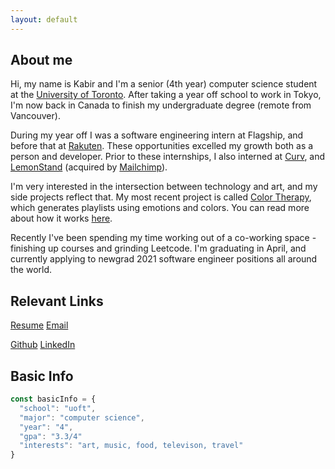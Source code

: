 ```yaml
---
layout: default
---
```


## About me

<!-- _updated 09/10/2019_ -->

Hi, my name is Kabir and I'm a senior (4th year) computer science student at the [University of Toronto](https://web.cs.toronto.edu/).
After taking a year off school to work in Tokyo, I'm now back in Canada to finish my undergraduate degree (remote from Vancouver).

During my year off I was a software engineering intern at 
Flagship, and before that at [Rakuten](https://www.rakuten.com). 
These opportunities excelled my growth both as a person and developer. Prior to these internships, I also interned at <a href="https://www.curvhealth.com/">Curv</a>, 
and <a href="https://lemonstand.com/">LemonStand</a> (acquired by <a href="https://mailchimp.com/">Mailchimp</a>). 

I'm very interested in the intersection between technology and art, and my side projects reflect that. My most recent project is called 
[Color Therapy](https://www.colortherapy.io), which generates playlists using emotions and colors. You can read more about how it works 
  [here](https://github.com/kabirvirji/colortherapy/blob/master/README.md).
  

<p>Recently I've been spending my time working out of a co-working space - finishing up courses and grinding Leetcode. I'm graduating in April, and 
  currently applying to 
  newgrad 2021 software engineer positions all around the world.
</p>

## Relevant Links

[Resume](./assets/resumes/resume1.pdf)
[Email](mailto:kabirvirji@gmail.com)

[Github](https://github.com/kabirvirji)
[LinkedIn](https://linkedin.com/in/kabirvirji)

## Basic Info

```js
const basicInfo = {
  "school": "uoft",
  "major": "computer science",
  "year": "4",
  "gpa": "3.3/4"
  "interests": "art, music, food, televison, travel"
}
```


<!-- 📀💿📀💿📀💿📀💿📀💿📀💿📀💿📀💿📀💿📀💿📀💿📀💿📀💿📀💿📀💿📀💿📀💿📀💿📀💿📀💿📀💿📀💿📀💿📀💿📀💿📀💿📀💿📀💿📀💿📀💿📀💿📀💿📀💿📀💿📀💿📀💿📀💿📀💿📀💿📀💿📀💿📀💿📀💿📀💿 -->

